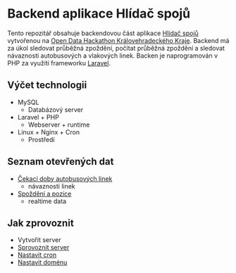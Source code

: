 # Backend aplikace Hlídač spojů

Tento repozitář obsahuje backendovou část aplikace [Hlídač spojů](https://zpozdeni.puhony.eu/) vytvořenou na [Open Data Hackathon Královehradeckého Kraje](https://www.tchk.cz/akce/open-data-hackathon/). Backend má za úkol sledovat průběžná zpoždění, počítat průběžná zpoždění a sledovat návaznosti autobusových a vlakových linek. Backen je naprogramován v PHP za využití frameworku [Laravel](https://laravel.com).

## Výčet technologii

- MySQL
  - Databázový server
- Laravel + PHP
  - Webserver + runtime
- Linux + Nginx + Cron
  - Prostředí
 
 ## Seznam otevřených dat
 
 - [Čekací doby autobusových linek](http://www.kr-kralovehradecky.cz/scripts/detail.php?id=113947)
   - návaznosti linek
 - [Spoždění a pozice](http://tabule.oredo.cz/idspublicservices/api/service/position)
   - realtime data
   
 ## Jak zprovoznit
 
 - Vytvořit server
 - [Sprovoznit server](https://www.digitalocean.com/community/tutorials/how-to-deploy-a-laravel-application-with-nginx-on-ubuntu-16-04)
 - [Nastavit cron](https://laravel.com/docs/8.x/scheduling#starting-the-scheduler)
 - [Nastavit doménu](https://help.wedos.cz/navody/webhosting/prace-s-dns-zaznamy-1-zakladni-zaznamy/)
